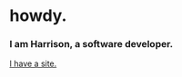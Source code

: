 # howdy.

### I am Harrison, a software developer.

[I have a site.](sunbear.online)

<!---
harrisonBarnett/harrisonBarnett is a ✨ special ✨ repository because its `README.md` (this file) appears on your GitHub profile.
You can click the Preview link to take a look at your changes.
--->
